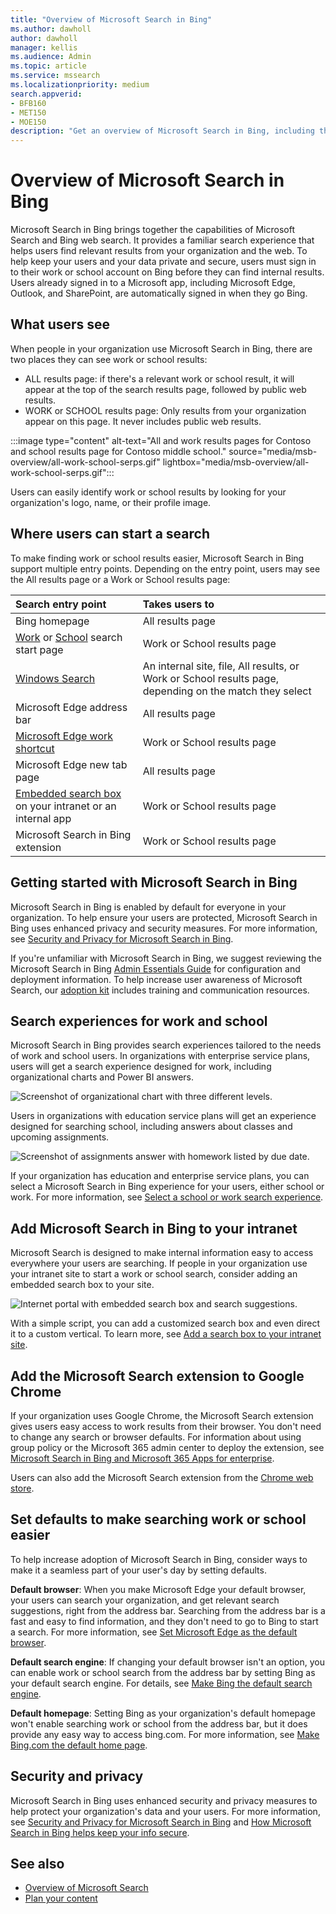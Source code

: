 ```yaml
---
title: "Overview of Microsoft Search in Bing"
ms.author: dawholl
author: dawholl
manager: kellis
ms.audience: Admin
ms.topic: article
ms.service: mssearch
ms.localizationpriority: medium
search.appverid:
- BFB160
- MET150
- MOE150
description: "Get an overview of Microsoft Search in Bing, including the experience your users see, and how to make it easier to access."
---
```

# Overview of Microsoft Search in Bing

Microsoft Search in Bing brings together the capabilities of Microsoft Search and Bing web search. It provides a familiar search experience that helps users find relevant results from your organization and the web. To help keep your users and your data private and secure, users must sign in to their work or school account on Bing before they can find internal results. Users already signed in to a Microsoft app, including Microsoft Edge, Outlook, and SharePoint, are automatically signed in when they go Bing.

## What users see

When people in your organization use Microsoft Search in Bing, there are two places they can see work or school results:

- ALL results page: if there's a relevant work or school result, it will appear at the top of the search results page, followed by public web results.
- WORK or SCHOOL results page: Only results from your organization appear on this page. It never includes public web results.

:::image type="content" alt-text="All and work results pages for Contoso and school results page for Contoso middle school." source="media/msb-overview/all-work-school-serps.gif" lightbox="media/msb-overview/all-work-school-serps.gif":::

Users can easily identify work or school results by looking for your organization's logo, name, or their profile image.

## Where users can start a search

To make finding work or school results easier, Microsoft Search in Bing support multiple entry points. Depending on the entry point, users may see the All results page or a Work or School results page:

|Search entry point|Takes users to|
|:-----|:-----|
|Bing homepage|All results page|
|[Work](https://www.bing.com/work) or [School](https://www.bing.com/school) search start page|Work or School results page|
|[Windows Search](https://support.microsoft.com/windows/search-for-anything-anywhere-b14cc5bf-c92a-1e73-ea18-2845891e6cc8)|An internal site, file, All results, or Work or School results page, depending on the match they select|
|Microsoft Edge address bar|All results page|
|[Microsoft Edge work shortcut](/microsoftsearch/edge-shortcuts)|Work or School results page|
|Microsoft Edge new tab page|All results page|
|[Embedded search box](/microsoftsearch/add-a-search-box-to-your-intranet-site) on your intranet or an internal app|Work or School results page|
|Microsoft Search in Bing extension|Work or School results page|

## Getting started with Microsoft Search in Bing

Microsoft Search in Bing is enabled by default for everyone in your organization. To help ensure your users are protected, Microsoft Search in Bing uses enhanced privacy and security measures. For more information, see [Security and Privacy for Microsoft Search in Bing](security-for-search.md).

If you're unfamiliar with Microsoft Search in Bing, we suggest reviewing the Microsoft Search in Bing [Admin Essentials Guide](https://aka.ms/SearchAdminEssentials) for configuration and deployment information. To help increase user awareness of Microsoft Search, our [adoption kit](https://aka.ms/SearchAdoptionKit) includes training and communication resources.

## Search experiences for work and school

Microsoft Search in Bing provides search experiences tailored to the needs of work and school users. In organizations with enterprise service plans, users will get a search experience designed for work, including organizational charts and Power BI answers.

![Screenshot of organizational chart with three different levels.](media/work-school-search/organizational-chart.png)

Users in organizations with education service plans will get an experience designed for searching school, including answers about classes and upcoming assignments.

![Screenshot of assignments answer with homework listed by due date.](media/work-school-search/school-assignment-answer.png)

If your organization has education and enterprise service plans, you can select a Microsoft Search in Bing experience for your users, either school or work. For more information, see [Select a school or work search experience](/microsoftsearch/select-work-school-search-experience).

## Add Microsoft Search in Bing to your intranet

Microsoft Search is designed to make internal information easy to access everywhere your users are searching. If people in your organization use your intranet site to start a work or school search, consider adding an embedded search box to your site.

![Internet portal with embedded search box and search suggestions.](media/msb-overview/embedded-search-box-intranet.png)

With a simple script, you can add a customized search box and even direct it to a custom vertical. To learn more, see [Add a search box to your intranet site](add-a-search-box-to-your-intranet-site.md).

## Add the Microsoft Search extension to Google Chrome

If your organization uses Google Chrome, the Microsoft Search extension gives users easy access to work results from their browser. You don't need to change any search or browser defaults. For information about using group policy or the Microsoft 365 admin center to deploy the extension, see [Microsoft Search in Bing and Microsoft 365 Apps for enterprise](https://docs.microsoft.com/deployoffice/microsoft-search-bing).

Users can also add the Microsoft Search extension from the [Chrome web store](https://chrome.google.com/webstore/detail/microsoft-search-in-bing/obdappnhkfoejojnmcohppfnoeagadna).

## Set defaults to make searching work or school easier

To help increase adoption of Microsoft Search in Bing, consider ways to make it a seamless part of your user's day by setting defaults.

**Default browser**: When you make Microsoft Edge your default browser, your users can search your organization, and get relevant search suggestions, right from the address bar. Searching from the address bar is a fast and easy to find information, and they don't need to go to Bing to start a search. For more information, see [Set Microsoft Edge as the default browser](/deployedge/edge-default-browser).

**Default search engine**: If changing your default browser isn't an option, you can enable work or school search from the address bar by setting Bing as your default search engine. For details, see [Make Bing the default search engine](set-default-search-engine.md).

**Default homepage**: Setting Bing as your organization's default homepage won't enable searching work or school from the address bar, but it does provide any easy way to access bing.com. For more information, see [Make Bing.com the default home page](set-default-homepage.md).

## Security and privacy

Microsoft Search in Bing uses enhanced security and privacy measures to help protect your organization's data and your users. For more information, see [Security and Privacy for Microsoft Search in Bing](security-for-search.md) and [How Microsoft Search in Bing helps keep your info secure](https://support.microsoft.com/office/how-microsoft-search-in-bing-helps-keep-your-info-secure-cbce46ae-bb1f-4d0e-86f1-5984f4589113).

## See also

- [Overview of Microsoft Search](overview-microsoft-search.md)
- [Plan your content](plan-your-content.md)
